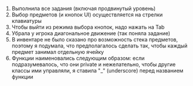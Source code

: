 1. Выполнила все задания (включая продвинутый уровень)
2. Выбор предметов (и кнопок UI) осуществляется на стрелки клавиатуры
3. Чтобы выйти из режима выбора кнопок, надо нажать на Tab
4. Убрала у игрока диагональное движение (так поняла задание)
5. В инвентаре не было сказано про возможность стека предметов, поэтому я подумала, что предполагалось сделать так, чтобы каждый предмет занимал отдельную ячейку
6. Функции наименовались следующим образом: если подразумевалось, что они private и нежелательно, чтобы другие классы ими управляли, я ставила "_" (underscore) перед названием функции
